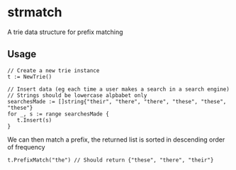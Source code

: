 # strmatch
A trie data structure for prefix matching 

## Usage 
```
// Create a new trie instance
t := NewTrie()

// Insert data (eg each time a user makes a search in a search engine)
// Strings should be lowercase alpbabet only
searchesMade := []string{"their", "there", "there", "these", "these", "these"}
for _, s := range searchesMade {
   t.Insert(s)
}
```

We can then match a prefix, the returned list is sorted in descending order of frequency
```
t.PrefixMatch("the") // Should return {"these", "there", "their"}
```
